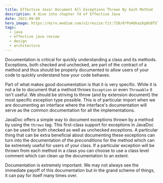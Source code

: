 ```yaml
---
title: Effective Java! Document All Exceptions Thrown By Each Method
description: A dive into chapter 74 of Effective Java
date: 2021-09-09
hero_image: https://miro.medium.com/v2/resize:fit:720/0*PoHOhaiKpDG8TSTU
tags:
  - java
  - effective java review
  - design
  - architecture
---
```


Documentation is critical for quickly understanding a class and its methods. Exceptions, both checked and unchecked, are part of the contract of a method and thus should be properly documented to allow users of your code to quickly understand how your code behaves.

Part of what makes good documentation is that it is very specific. While it is not a lie to document that a method throws `Exception` or even `Throwable` it isn't useful. We should be striving to throw (and by extension document) the most specific exception type possible. This is of particular import when we are documenting an interface where the interface's documentation will serve as the common documentation for all the implementations.

JavaDoc offers a simple way to document exceptions thrown by a method by using the `throws` tag. This first-class support for exceptions in JavaDoc can be used for both checked as well as unchecked exceptions. A particular thing that can be extra beneficial about documenting these exceptions can turn into the documentation of the _preconditions_ for the method which can be extremely useful for users of your class. If a particular exception will be thrown from each method in a class you can choose to use a class level comment which can clean up the documentation to an extent.

Documentation is extremely important. We may not always see the immediate payoff of this documentation but in the grand scheme of things, it can pay for itself many times over. 